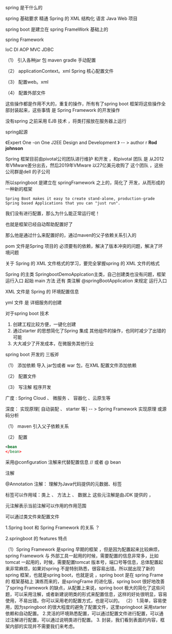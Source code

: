 spring 是干什么的

spring 基础要求 精通 Spring 的  XML 结构化 语言  Java  Web 项目 

spring boot 是建立在 spring FrameWork  基础上的

spring Framework 

IoC DI AOP  MVC JDBC 

（1） 引入各种jar 包  maven gradle 手动配置

（2） applicationContext。xml   Spring 核心配置文件

（3） 配置web。xml 

（4） 配置外部文件

这些操作都是作用不大的，重复的操作，所有有了spring boot 框架将这些操作全部封装起来，这些事情 是 Spring Framework 的开发操作

没有spring 之前采用 EJB 技术 ，将类打报放在服务器上运行 

spring起源 

《Expert One -on One J2EE Design and Development 》 -- > author r  **Rod johnson**

Spring 框架目前由pivotal公司团队进行维护 和开发 ，和pivotal 团队 是 从2012 年VMware差分出去，然后2019年VMware 以27亿美元收购了 这个团队 ，这些公司群是dell 的子公司 

所以springboot 是建立在 springFramework 之上的，简化了 开发，从而形成的一种新的框架

```
Spring Boot makes it easy to create stand-alone, production-grade Spring based Applications that you can "just run".
```

我们没有进行配置，那么为什么能正常运行呢！

也就是框架已经自动帮助配置好了

那么他是通过什么来配置好的，通过maven的父子依赖关系引入的

pom 文件是Spring 项目的 必须要有的依赖，解决了版本冲突的问题，解决了环境问题

关于  Spring 的 XML 文件格式的学习，要完全掌握spring 的 XML 文件的格式 

Spring 的主类 SpringbootDemoApplcation主类，自己创建类也没有问题，框架运行入口  起始    main 方法 还有 类注解 @springBootApplication 来规定 运行入口

XML 文件是 Spring 的 环境配置信息 

 yml 文件 是 详细服务的创建 

对于spring boot 技术 

1. 创建工程比较方便，一键化创建
2. 通过starter 的思想简化了Spring 集成 其他组件的操作，也同时减少了出错的可能
3. 大大减少了开发成本，在微服务其他行业

spring boot 开发的 三板斧 

（1） 添加依赖  导入 jar包或者 war 包，在XML 配置文件添加依赖

（2） 配置文件

（3） 写注解    程序开发

广度  : Spring Cloud  、 微服务 、 容器化 、云原生等

深度： 实现原理[ 自动装配 、 starter 等] -- > Spring Framework 实现原理 或源码分析

（1） maven 引入父子依赖关系

（2） 配置 

```xml
<bean
</bean>
```

采用@configuration 注解来代替配置信息  // 或者 @ bean 

注解 

@Annotation 注解： 理解为Java代码提供的元数据、标签

标签可以作用域：类上 、 方法上 、 数据上  这些元注解是由JDK 提供的 ，

元注解表示当前注解可以作用的作用范围

可以通过类文件来配置文件



1.Spring boot 和 Spring  Framework 的关系 ？

2.springboot 的 features  特点

（1）Spring Framework 是spring 早期的框架 ，但是因为配置起来比较麻烦，spring Framework 与 外部工具一起用的时候，需要配置的信息非常多，比如tomcat 一起用的，时候，需要配置tomcat 版本号，端口号等信息，总体配置起来非常麻烦，如果对spring 不是特别熟悉，很容易出错。所以就出现了新的spring 框架，也就是spring boot，也就是说 ，spring boot 是在 spring Frame 的 框架基础上 演练而来的，是springFrame 的进化版，spring boot 很好地改善了spring Framework 的缺点，从配置上来说，spring boot 极大的简化了这些问题，可以采用注解，或者新建说明类的形式来配置信息，这样的好处很明显，容易使用，不易出错。你可以采用老的配置方式，也是可以的。 （2） 1.简单，容易使用，因为springboot 的很大程度的避免了配置文件，这里springboot 采用starter 依赖和自动配置。 2.灵活的环境熟悉配置，可以通过配置文件进行配置，可以通过注解进行配置，可以通过说明类进行配置。 3. 封装，我们看到表面的内容，框架内部的实现并不需要我们来考虑。
